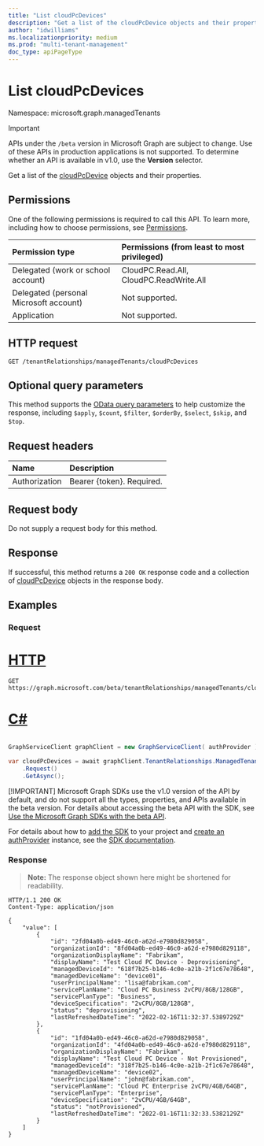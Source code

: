 ```yaml
---
title: "List cloudPcDevices"
description: "Get a list of the cloudPcDevice objects and their properties."
author: "idwilliams"
ms.localizationpriority: medium
ms.prod: "multi-tenant-management"
doc_type: apiPageType
---
```


# List cloudPcDevices
Namespace: microsoft.graph.managedTenants

> [!IMPORTANT]
> APIs under the `/beta` version in Microsoft Graph are subject to change. Use of these APIs in production applications is not supported. To determine whether an API is available in v1.0, use the **Version** selector.

Get a list of the [cloudPcDevice](../resources/managedtenants-cloudpcdevice.md) objects and their properties.

## Permissions
One of the following permissions is required to call this API. To learn more, including how to choose permissions, see [Permissions](/graph/permissions-reference).

|Permission type|Permissions (from least to most privileged)|
|:---|:---|
|Delegated (work or school account)|CloudPC.Read.All, CloudPC.ReadWrite.All|
|Delegated (personal Microsoft account)|Not supported.|
|Application|Not supported.|

## HTTP request

<!-- {
  "blockType": "ignored"
}
-->
``` http
GET /tenantRelationships/managedTenants/cloudPcDevices
```

## Optional query parameters
This method supports the [OData query parameters](/graph/query-parameters) to help customize the response, including `$apply`, `$count`, `$filter`, `$orderBy`, `$select`, `$skip`, and `$top`.

## Request headers
|Name|Description|
|:---|:---|
|Authorization|Bearer {token}. Required.|

## Request body
Do not supply a request body for this method.

## Response

If successful, this method returns a `200 OK` response code and a collection of [cloudPcDevice](../resources/managedtenants-cloudpcdevice.md) objects in the response body.

## Examples

### Request

# [HTTP](#tab/http)
<!-- {
  "blockType": "request",
  "name": "list_cloudpcdevice"
}
-->
``` http
GET https://graph.microsoft.com/beta/tenantRelationships/managedTenants/cloudPcDevices
```

# [C#](#tab/csharp)

```csharp

GraphServiceClient graphClient = new GraphServiceClient( authProvider );

var cloudPcDevices = await graphClient.TenantRelationships.ManagedTenants.CloudPcDevices
	.Request()
	.GetAsync();

```


 [!IMPORTANT]
 Microsoft Graph SDKs use the v1.0 version of the API by default, and do not support all the types, properties, and APIs available in the beta version. For details about accessing the beta API with the SDK, see [Use the Microsoft Graph SDKs with the beta API](/graph/sdks/use-beta).

 For details about how to [add the SDK](/graph/sdks/sdk-installation) to your project and [create an authProvider](/graph/sdks/choose-authentication-providers) instance, see the [SDK documentation](/graph/sdks/sdks-overview).

### Response
>**Note:** The response object shown here might be shortened for readability.
<!-- {
  "blockType": "response",
  "truncated": true,
  "@odata.type": "Collection(microsoft.graph.managedTenants.cloudPcDevice)"
}
-->
``` http
HTTP/1.1 200 OK
Content-Type: application/json

{
    "value": [
        {
            "id": "2fd04a0b-ed49-46c0-a62d-e7980d829058",
            "organizationId": "8fd04a0b-ed49-46c0-a62d-e7980d829118",
            "organizationDisplayName": "Fabrikam",
            "displayName": "Test Cloud PC Device - Deprovisioning",
            "managedDeviceId": "618f7b25-b146-4c0e-a21b-2f1c67e78648",
            "managedDeviceName": "device01",
            "userPrincipalName": "lisa@fabrikam.com",
            "servicePlanName": "Cloud PC Business 2vCPU/8GB/128GB",
            "servicePlanType": "Business",
            "deviceSpecification": "2vCPU/8GB/128GB",
            "status": "deprovisioning",
            "lastRefreshedDateTime": "2022-02-16T11:32:37.5389729Z"
        },
        {
            "id": "1fd04a0b-ed49-46c0-a62d-e7980d829058",
            "organizationId": "4fd04a0b-ed49-46c0-a62d-e7980d829118",
            "organizationDisplayName": "Fabrikam",
            "displayName": "Test Cloud PC Device - Not Provisioned",
            "managedDeviceId": "318f7b25-b146-4c0e-a21b-2f1c67e78648",
            "managedDeviceName": "device02",
            "userPrincipalName": "john@fabrikam.com",
            "servicePlanName": "Cloud PC Enterprise 2vCPU/4GB/64GB",
            "servicePlanType": "Enterprise",
            "deviceSpecification": "2vCPU/4GB/64GB",
            "status": "notProvisioned",
            "lastRefreshedDateTime": "2022-01-16T11:32:33.5382129Z"
        }
    ]
}
```

